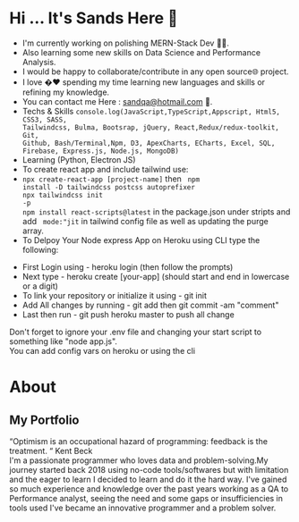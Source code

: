 # Hi ... It's Sands Here 👋

- I'm currently working on polishing MERN-Stack Dev 👨‍💻.
- Also learning some new skills on Data Science and Performance Analysis.
- I would be happy to collaborate/contribute in any open source🌐 project.
- I love �❤️ spending my time learning new languages and skills or refining my knowledge.
- You can contact me Here : sandqa@hotmail.com 📩.
- Techs & Skills <code>console.log(JavaScript,TypeScript,Appscript, Html5, CSS3, SASS, Tailwindcss, Bulma, Bootsrap, jQuery, React,Redux/redux-toolkit, Git, Github, Bash/Terminal,Npm, D3, ApexCharts, ECharts, Excel, SQL, Firebase, Express.js, Node.js, MongoDB)</code>
- Learning (Python, Electron JS)
- To create react app and include tailwind use:
- <code>npx create-react-app [project-name]</code> then <code> npm install -D tailwindcss postcss autoprefixer <br/>npx tailwindcss init -p<br/>npm install react-scripts@latest</code> in the package.json under stripts and add <code> mode:"jit</code> in tailwind config file as well as updating the purge array.
- To Delpoy Your Node express App on Heroku using CLI type the following:
<ul>
  <li>First Login using - heroku login (then follow the prompts)</li>
  <li>Next type - heroku create [your-app] (should start and end in lowercase or a digit)</li>
  <li>To link your repository or initialize it using - git init </li>
  <li>Add All changes by running - git add  then git commit -am "comment"</li>
  <li> Last then run - git push heroku master to push all change</li>
</ul>
<p>Don't forget to ignore your .env file and changing your start script to something like "node app.js". <br/> You can add config vars on heroku or using the cli</p>


# About </h2>

<h2> My Portfolio </h2>

“Optimism is an occupational hazard of programming: feedback is the treatment. “ Kent Beck<br>
I'm a passionate programmer who loves data and problem-solving.My journey started back 2018 using no-code tools/softwares but with limitation and the eager to learn I decided to learn and do it the hard way. I've gained so much experience and knowledge over the past years working as a QA to Performance analyst, seeing the need and some gaps or insufficiencies in tools used I've became an innovative programmer and a problem solver.

<!-- replace x.x.x with actual version -->
<script src="https://unpkg.com/@codersrank/summary@x.x.x/codersrank-summary.min.js"></script>

<codersrank-summary username="Sands-45"></codersrank-summary>
